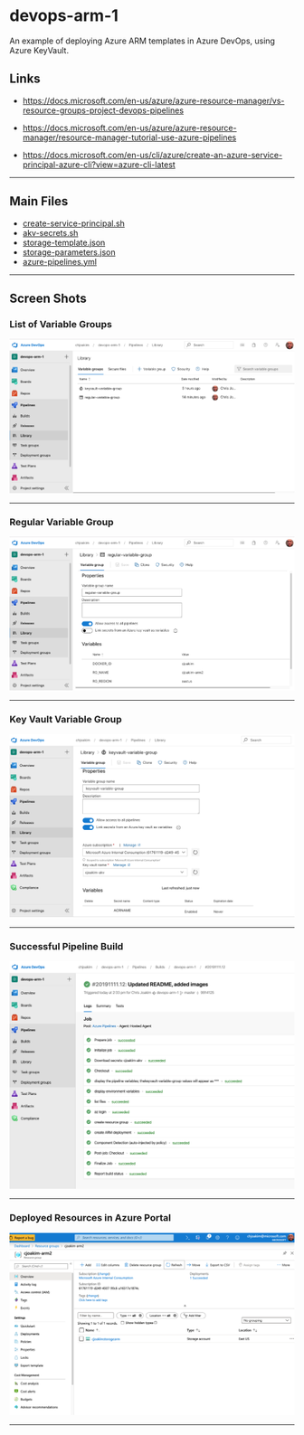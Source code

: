 # devops-arm-1

An example of deploying Azure ARM templates in Azure DevOps,
using Azure KeyVault.

## Links

- https://docs.microsoft.com/en-us/azure/azure-resource-manager/vs-resource-groups-project-devops-pipelines

- https://docs.microsoft.com/en-us/azure/azure-resource-manager/resource-manager-tutorial-use-azure-pipelines

- https://docs.microsoft.com/en-us/cli/azure/create-an-azure-service-principal-azure-cli?view=azure-cli-latest

---

## Main Files

- [create-service-principal.sh](create-service-principal.sh)
- [akv-secrets.sh](akv-secrets.sh)
- [storage-template.json](storage-template.json)
- [storage-parameters.json](storage-parameters.json)
- [azure-pipelines.yml](azure-pipelines.yml)

---

## Screen Shots

### List of Variable Groups 

![variable-groups-list](img/variable-groups-list.png)

---

### Regular Variable Group

![regular-variable-group](img/regular-variable-group.png)

---

### Key Vault Variable Group

![key-vault-variable-group](img/key-vault-variable-group.png)

---

### Successful Pipeline Build

![successful-pipeline-build](img/successful-pipeline-build.png)

---

### Deployed Resources in Azure Portal

![azure-portal-deployed-resources](img/azure-portal-deployed-resources.png)

---